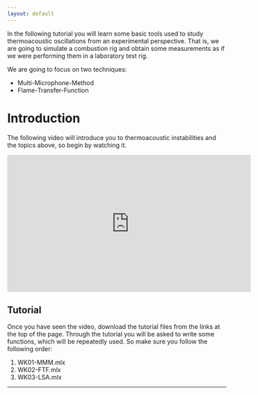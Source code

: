 ```yaml
---
layout: default
---
```


In the following tutorial you will learn some basic tools used to study thermoacoustic oscillations from an experimental perspective. That is, we are going to simulate a combustion rig and obtain some measurements as if we were performing them in a laboratory test rig. 

We are going to focus on two techniques:

*  Multi-Microphone-Method
*  Flame-Transfer-Function

# Introduction
The following video will introduce you to thermoacoustic instabilities and the topics above, so begin by watching it.

<iframe width="560" height="315" src="https://www.youtube.com/embed/49eIoaY8pVM" title="YouTube video player" frameborder="0" allow="accelerometer; autoplay; clipboard-write; encrypted-media; gyroscope; picture-in-picture" allowfullscreen></iframe>

## Tutorial

Once you have seen the video, download the tutorial files from the links at the top of the page. Through the tutorial you will be asked to write some functions, which will be repeatedly used. So make sure you follow the following order:


1.  WK01-MMM.mlx
1.  WK02-FTF.mlx
1.  WK03-LSA.mlx


* * *
